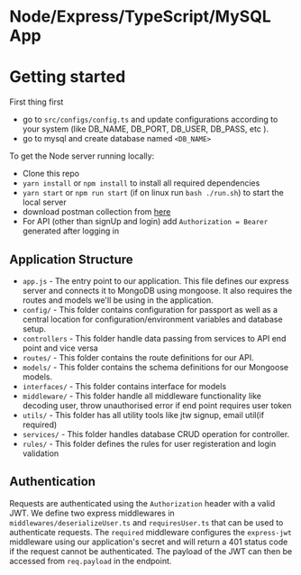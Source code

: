 # Node/Express/TypeScript/MySQL App

# Getting started

First thing first

- go to `src/configs/config.ts` and update configurations according to your system (like DB_NAME, DB_PORT, DB_USER, DB_PASS, etc ).
- go to mysql and create database named `<DB_NAME>`

To get the Node server running locally:

- Clone this repo
- `yarn install` or `npm install` to install all required dependencies
- `yarn start` or `npm run start` (if on linux run `bash ./run.sh`) to start the local server
- download postman collection from [here](https://www.getpostman.com/collections/4292774270e30df42a4c)
- For API (other than signUp and login) add `Authorization = Bearer` generated after logging in 

## Application Structure

- `app.js` - The entry point to our application. This file defines our express server and connects it to MongoDB using mongoose. It also requires the routes and models we'll be using in the application.
- `config/` - This folder contains configuration for passport as well as a central location for configuration/environment variables and database setup.
- `controllers` - This folder handle data passing from services to API end point and vice versa
- `routes/` - This folder contains the route definitions for our API.
- `models/` - This folder contains the schema definitions for our Mongoose models.
- `interfaces/` - This folder contains interface for models
- `middleware/` - This folder handle all middleware functionality like decoding user, throw unauthorised error if end point requires user token
- `utils/` - This folder has all utility tools like jtw signup, email util(if required)
- `services/` - This folder handles database CRUD operation for controller.
- `rules/` - This folder defines the rules for user registeration and login validation

## Authentication

Requests are authenticated using the `Authorization` header with a valid JWT. We define two express middlewares in `middlewares/deserializeUser.ts` and `requiresUser.ts` that can be used to authenticate requests. The `required` middleware configures the `express-jwt` middleware using our application's secret and will return a 401 status code if the request cannot be authenticated. The payload of the JWT can then be accessed from `req.payload` in the endpoint.
